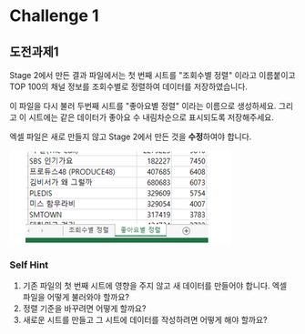 # Challenge 1

## 도전과제1

Stage 2에서 만든 결과 파일에서는 첫 번째 시트를 "조회수별 정렬" 이라고 이름붙이고 TOP 100의 채널 정보를 조회수별로 정렬하여 데이터를 저장하였습니다.

이 파일을 다시 불러 두번째 시트를 "좋아요별 정렬" 이라는 이름으로 생성하세요.  그리고 이 시트에는 같은 데이터가 좋아요 수 내림차순으로 표시되도록 저장해주세요. 

엑셀 파일은 새로 만들지 않고 Stage 2에서 만든 것을 **수정**하여야 합니다.

![](../.gitbook/assets/image%20%2836%29.png)



### Self Hint

1. 기존 파일의 첫 번째 시트에 영향을 주지 않고 새 데이터를 만들어야 합니다. 엑셀 파일을 어떻게 불러와야 할까요?
2. 정렬 기준을 바꾸려면 어떻게 할까요?
3. 새로운 시트를 만들고 그 시트에 데이터를 작성하려면 어떻게 해야 할까요?

